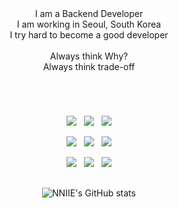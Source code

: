 <div align="center">

<div align=center>
I am a Backend Developer
<br>
I am working in Seoul, South Korea
<br>
I try hard to become a good developer
<br>
<br>
Always think Why?
<br>
Always think trade-off
  
<div align=center><h1></h1></div>    
</div>

<br>

<p align="center"><img src="https://img.shields.io/badge/Java-ED8B00?style=for-the-badge&logo=openjdk&logoColor=white"/>  &nbsp; 
<img src="https://img.shields.io/badge/JavaScript-323330?style=for-the-badge&logo=javascript&logoColor=F7DF1E"> &nbsp; 
<img src="https://img.shields.io/badge/Python-14354C?style=for-the-badge&logo=python&logoColor=white"></p>
  
<p align="center"><img src="https://img.shields.io/badge/Spring-6DB33F?style=for-the-badge&logo=spring&logoColor=white"> &nbsp; 
<img src="https://img.shields.io/badge/Flask-000000?style=for-the-badge&logo=flask&logoColor=white"> &nbsp; 
<img src="https://img.shields.io/badge/MySQL-00000F?style=for-the-badge&logo=mysql&logoColor=white"></p>

<p align="center"><img src="https://img.shields.io/badge/Amazon_AWS-232F3E?style=for-the-badge&logo=amazon-aws&logoColor=white"> &nbsp; 
<img src="https://img.shields.io/badge/redis-%23DD0031.svg?&style=for-the-badge&logo=redis&logoColor=white"> &nbsp; 
<img src="https://img.shields.io/badge/Apache%20Kafka-000?style=for-the-badge&logo=apachekafka"></p>

<div align=center><h2></h2></div>
  
![NNIIE's GitHub stats](https://github-readme-stats.vercel.app/api?username=NNIIE&show_icons=true&theme=dark)
</div>
